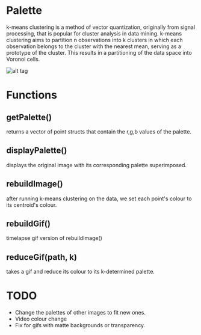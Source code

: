Palette
==========================
k-means clustering is a method of vector quantization, originally from signal processing, that is popular for cluster analysis in data mining. k-means clustering aims to partition n observations into k clusters in which each observation belongs to the cluster with the nearest mean, serving as a prototype of the cluster. This results in a partitioning of the data space into Voronoi cells.

![alt tag](http://i.imgur.com/7ftALSy.png?1)

Functions
==========================

getPalette()
--------------------------
returns a vector of point structs that contain the r,g,b values of the palette.

displayPalette()
--------------------------
displays the original image with its corresponding palette superimposed.

rebuildImage()
--------------------------
after running k-means clustering on the data, we set each point's colour to its centroid's colour.

rebuildGif()
--------------------------
timelapse gif version of rebuildImage()

reduceGif(path, k)
--------------------------
takes a gif and reduce its colour to its k-determined palette.

TODO
==========================
- Change the palettes of other images to fit new ones.
- Video colour change
- Fix for gifs with matte backgrounds or transparency.

